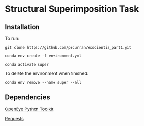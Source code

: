 # Structural Superimposition Task

## Installation

To run:

`git clone https://github.com/prcurran/exscientia_part1.git`

`conda env create -f environment.yml`

`conda activate super`

To delete the environment when finished:

`conda env remove --name super --all`

## Dependencies

[OpenEye Python Toolkit](https://docs.eyesopen.com/toolkits/python/)

[Requests](https://requests.readthedocs.io/en/master/)
